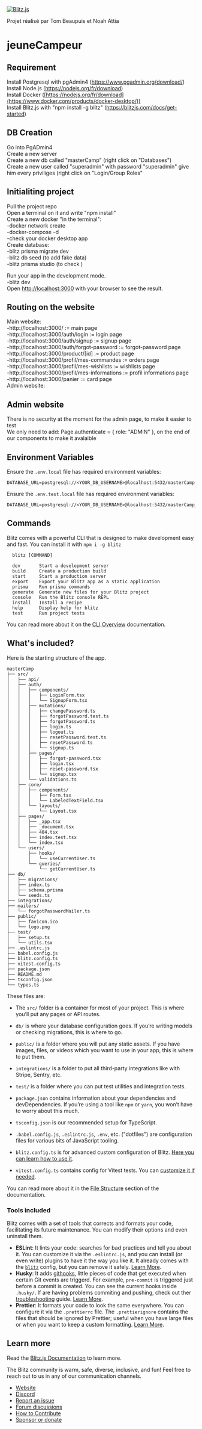 [![Blitz.js](https://raw.githubusercontent.com/blitz-js/art/master/github-cover-photo.png)](https://blitzjs.com)

Projet réalisé par Tom Beaupuis et Noah Attia

# jeuneCampeur

## Requirement

Install Postgresql with pgAdmin4 (https://www.pgadmin.org/download/)  
Install Node.js (https://nodejs.org/fr/download)  
Install Docker ([https://nodejs.org/fr/download](https://www.docker.com/products/docker-desktop/))  
Install Blitz.js with "npm install -g blitz" (https://blitzjs.com/docs/get-started)  
  
## DB Creation  
  
Go into PgADmin4  
Create a new server  
Create a new db called "masterCamp" (right click on "Databases")  
Create a new user called "superadmin" with password "superadmin" give him every priviliges (right click on "Login/Group Roles"  
  
## Initialiting project  
  
Pull the project repo  
Open a terminal on it and write "npm install"  
Create a new docker "in the terminal":  
  -docker network create  
  -docker-compose -d  
  -check your docker desktop app  
Create database:  
  -blitz prisma migrate dev  
  -blitz db seed (to add fake data)  
  -blitz prisma studio (to check )  
    
Run your app in the development mode.  
  -blitz dev  
Open [http://localhost:3000](http://localhost:3000) with your browser to see the result.  
  
## Routing on the website  
  
Main website:  
  -http://localhost:3000/ := main page  
  -http://localhost:3000/auth/login := login page  
  -http://localhost:3000/auth/signup := signup page  
  -http://localhost:3000/auth/forgot-password := forgot-password page  
  -http://localhost:3000/product/[id] := product page  
  -http://localhost:3000/profil/mes-commandes := orders page  
  -http://localhost:3000/profil/mes-wishlists := wishlists page  
  -http://localhost:3000/profil/mes-informations := profil informations page  
  -http://localhost:3000/panier := card page  
Admin website:  
  
## Admin website  
  
There is no security at the moment for the admin page, to make it easier to test  
We only need to add: Page.authenticate = { role: "ADMIN" }, on the end of our components to make it avalaible  
  
## Environment Variables  

Ensure the `.env.local` file has required environment variables:  

```
DATABASE_URL=postgresql://<YOUR_DB_USERNAME>@localhost:5432/masterCamp
```

Ensure the `.env.test.local` file has required environment variables:

```
DATABASE_URL=postgresql://<YOUR_DB_USERNAME>@localhost:5432/masterCamp_test
```


## Commands

Blitz comes with a powerful CLI that is designed to make development easy and fast. You can install it with `npm i -g blitz`

```
  blitz [COMMAND]

  dev       Start a development server
  build     Create a production build
  start     Start a production server
  export    Export your Blitz app as a static application
  prisma    Run prisma commands
  generate  Generate new files for your Blitz project
  console   Run the Blitz console REPL
  install   Install a recipe
  help      Display help for blitz
  test      Run project tests
```

You can read more about it on the [CLI Overview](https://blitzjs.com/docs/cli-overview) documentation.

## What's included?

Here is the starting structure of the app.

```
masterCamp
├── src/
│   ├── api/
│   ├── auth/
│   │   ├── components/
│   │   │   ├── LoginForm.tsx
│   │   │   └── SignupForm.tsx
│   │   ├── mutations/
│   │   │   ├── changePassword.ts
│   │   │   ├── forgotPassword.test.ts
│   │   │   ├── forgotPassword.ts
│   │   │   ├── login.ts
│   │   │   ├── logout.ts
│   │   │   ├── resetPassword.test.ts
│   │   │   ├── resetPassword.ts
│   │   │   └── signup.ts
│   │   ├── pages/
│   │   │   ├── forgot-password.tsx
│   │   │   ├── login.tsx
│   │   │   ├── reset-password.tsx
│   │   │   └── signup.tsx
│   │   └── validations.ts
│   ├── core/
│   │   ├── components/
│   │   │   ├── Form.tsx
│   │   │   └── LabeledTextField.tsx
│   │   └── layouts/
│   │       └── Layout.tsx
│   ├── pages/
│   │   ├── _app.tsx
│   │   ├── _document.tsx
│   │   ├── 404.tsx
│   │   ├── index.test.tsx
│   │   └── index.tsx
│   └── users/
│       ├── hooks/
│       │   └── useCurrentUser.ts
│       └── queries/
│           └── getCurrentUser.ts
├── db/
│   ├── migrations/
│   ├── index.ts
│   ├── schema.prisma
│   └── seeds.ts
├── integrations/
├── mailers/
│   └── forgotPasswordMailer.ts
├── public/
│   ├── favicon.ico
│   └── logo.png
├── test/
│   ├── setup.ts
│   └── utils.tsx
├── .eslintrc.js
├── babel.config.js
├── blitz.config.ts
├── vitest.config.ts
├── package.json
├── README.md
├── tsconfig.json
└── types.ts
```

These files are:

- The `src/` folder is a container for most of your project. This is where you’ll put any pages or API routes.

- `db/` is where your database configuration goes. If you’re writing models or checking migrations, this is where to go.

- `public/` is a folder where you will put any static assets. If you have images, files, or videos which you want to use in your app, this is where to put them.

- `integrations/` is a folder to put all third-party integrations like with Stripe, Sentry, etc.

- `test/` is a folder where you can put test utilities and integration tests.

- `package.json` contains information about your dependencies and devDependencies. If you’re using a tool like `npm` or `yarn`, you won’t have to worry about this much.

- `tsconfig.json` is our recommended setup for TypeScript.

- `.babel.config.js`, `.eslintrc.js`, `.env`, etc. ("dotfiles") are configuration files for various bits of JavaScript tooling.

- `blitz.config.ts` is for advanced custom configuration of Blitz. [Here you can learn how to use it](https://blitzjs.com/docs/blitz-config).

- `vitest.config.ts` contains config for Vitest tests. You can [customize it if needed](https://vitejs.dev/config/).

You can read more about it in the [File Structure](https://blitzjs.com/docs/file-structure) section of the documentation.

### Tools included

Blitz comes with a set of tools that corrects and formats your code, facilitating its future maintenance. You can modify their options and even uninstall them.

- **ESLint**: It lints your code: searches for bad practices and tell you about it. You can customize it via the `.eslintrc.js`, and you can install (or even write) plugins to have it the way you like it. It already comes with the [`blitz`](https://github.com/blitz-js/blitz/tree/canary/packages/eslint-config) config, but you can remove it safely. [Learn More](https://blitzjs.com/docs/eslint-config).
- **Husky**: It adds [githooks](https://git-scm.com/docs/githooks), little pieces of code that get executed when certain Git events are triggerd. For example, `pre-commit` is triggered just before a commit is created. You can see the current hooks inside `.husky/`. If are having problems commiting and pushing, check out ther [troubleshooting](https://typicode.github.io/husky/#/?id=troubleshoot) guide. [Learn More](https://blitzjs.com/docs/husky-config).
- **Prettier**: It formats your code to look the same everywhere. You can configure it via the `.prettierrc` file. The `.prettierignore` contains the files that should be ignored by Prettier; useful when you have large files or when you want to keep a custom formatting. [Learn More](https://blitzjs.com/docs/prettier-config).

## Learn more

Read the [Blitz.js Documentation](https://blitzjs.com/docs/getting-started) to learn more.

The Blitz community is warm, safe, diverse, inclusive, and fun! Feel free to reach out to us in any of our communication channels.

- [Website](https://blitzjs.com)
- [Discord](https://blitzjs.com/discord)
- [Report an issue](https://github.com/blitz-js/blitz/issues/new/choose)
- [Forum discussions](https://github.com/blitz-js/blitz/discussions)
- [How to Contribute](https://blitzjs.com/docs/contributing)
- [Sponsor or donate](https://github.com/blitz-js/blitz#sponsors-and-donations)
